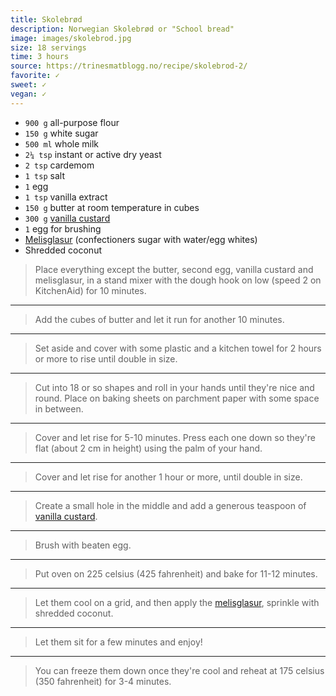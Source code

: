 ```yaml
---
title: Skolebrød
description: Norwegian Skolebrød or "School bread" 
image: images/skolebrod.jpg
size: 18 servings
time: 3 hours
source: https://trinesmatblogg.no/recipe/skolebrod-2/
favorite: ✓
sweet: ✓
vegan: ✓
---
```


* `900 g` all-purpose flour
* `150 g` white sugar
* `500 ml` whole milk
* `2¼ tsp` instant or active dry yeast
* `2 tsp` cardemom
* `1 tsp` salt
* `1` egg
* `1 tsp` vanilla extract
* `150 g` butter at room temperature in cubes
* `300 g` [vanilla custard](vanilla-custard.html)
* `1` egg for brushing
* [Melisglasur](melisglasur.html) (confectioners sugar with water/egg whites)
* Shredded coconut

> Place everything except the butter, second egg, vanilla custard and melisglasur, in a stand mixer with the dough hook on low (speed 2 on KitchenAid) for 10 minutes. 

---

> Add the cubes of butter and let it run for another 10 minutes.

---

> Set aside and cover with some plastic and a kitchen towel for 2 hours or more to rise until double in size.

---

> Cut into 18 or so shapes and roll in your hands until they're nice and round. Place on baking sheets on parchment paper with some space in between.

---

> Cover and let rise for 5-10 minutes. Press each one down so they're flat (about 2 cm in height) using the palm of your hand.

---

> Cover and let rise for another 1 hour or more, until double in size.

---

> Create a small hole in the middle and add a generous teaspoon of [vanilla custard](vanilla-custard.html).

---

> Brush with beaten egg.

---

> Put oven on 225 celsius (425 fahrenheit) and bake for 11-12 minutes.

---

> Let them cool on a grid, and then apply the [melisglasur](melisglasur.html), sprinkle with shredded coconut.

---

> Let them sit for a few minutes and enjoy!

---

> You can freeze them down once they're cool and reheat at 175 celsius (350 fahrenheit) for 3-4 minutes.